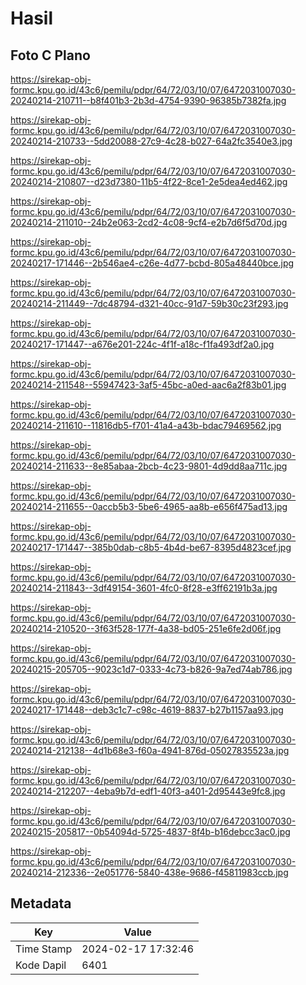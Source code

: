 # Hasil

## Foto C Plano

https://sirekap-obj-formc.kpu.go.id/43c6/pemilu/pdpr/64/72/03/10/07/6472031007030-20240214-210711--b8f401b3-2b3d-4754-9390-96385b7382fa.jpg

https://sirekap-obj-formc.kpu.go.id/43c6/pemilu/pdpr/64/72/03/10/07/6472031007030-20240214-210733--5dd20088-27c9-4c28-b027-64a2fc3540e3.jpg

https://sirekap-obj-formc.kpu.go.id/43c6/pemilu/pdpr/64/72/03/10/07/6472031007030-20240214-210807--d23d7380-11b5-4f22-8ce1-2e5dea4ed462.jpg

https://sirekap-obj-formc.kpu.go.id/43c6/pemilu/pdpr/64/72/03/10/07/6472031007030-20240214-211010--24b2e063-2cd2-4c08-9cf4-e2b7d6f5d70d.jpg

https://sirekap-obj-formc.kpu.go.id/43c6/pemilu/pdpr/64/72/03/10/07/6472031007030-20240217-171446--2b546ae4-c26e-4d77-bcbd-805a48440bce.jpg

https://sirekap-obj-formc.kpu.go.id/43c6/pemilu/pdpr/64/72/03/10/07/6472031007030-20240214-211449--7dc48794-d321-40cc-91d7-59b30c23f293.jpg

https://sirekap-obj-formc.kpu.go.id/43c6/pemilu/pdpr/64/72/03/10/07/6472031007030-20240217-171447--a676e201-224c-4f1f-a18c-f1fa493df2a0.jpg

https://sirekap-obj-formc.kpu.go.id/43c6/pemilu/pdpr/64/72/03/10/07/6472031007030-20240214-211548--55947423-3af5-45bc-a0ed-aac6a2f83b01.jpg

https://sirekap-obj-formc.kpu.go.id/43c6/pemilu/pdpr/64/72/03/10/07/6472031007030-20240214-211610--11816db5-f701-41a4-a43b-bdac79469562.jpg

https://sirekap-obj-formc.kpu.go.id/43c6/pemilu/pdpr/64/72/03/10/07/6472031007030-20240214-211633--8e85abaa-2bcb-4c23-9801-4d9dd8aa711c.jpg

https://sirekap-obj-formc.kpu.go.id/43c6/pemilu/pdpr/64/72/03/10/07/6472031007030-20240214-211655--0accb5b3-5be6-4965-aa8b-e656f475ad13.jpg

https://sirekap-obj-formc.kpu.go.id/43c6/pemilu/pdpr/64/72/03/10/07/6472031007030-20240217-171447--385b0dab-c8b5-4b4d-be67-8395d4823cef.jpg

https://sirekap-obj-formc.kpu.go.id/43c6/pemilu/pdpr/64/72/03/10/07/6472031007030-20240214-211843--3df49154-3601-4fc0-8f28-e3ff62191b3a.jpg

https://sirekap-obj-formc.kpu.go.id/43c6/pemilu/pdpr/64/72/03/10/07/6472031007030-20240214-210520--3f63f528-177f-4a38-bd05-251e6fe2d06f.jpg

https://sirekap-obj-formc.kpu.go.id/43c6/pemilu/pdpr/64/72/03/10/07/6472031007030-20240215-205705--9023c1d7-0333-4c73-b826-9a7ed74ab786.jpg

https://sirekap-obj-formc.kpu.go.id/43c6/pemilu/pdpr/64/72/03/10/07/6472031007030-20240217-171448--deb3c1c7-c98c-4619-8837-b27b1157aa93.jpg

https://sirekap-obj-formc.kpu.go.id/43c6/pemilu/pdpr/64/72/03/10/07/6472031007030-20240214-212138--4d1b68e3-f60a-4941-876d-05027835523a.jpg

https://sirekap-obj-formc.kpu.go.id/43c6/pemilu/pdpr/64/72/03/10/07/6472031007030-20240214-212207--4eba9b7d-edf1-40f3-a401-2d95443e9fc8.jpg

https://sirekap-obj-formc.kpu.go.id/43c6/pemilu/pdpr/64/72/03/10/07/6472031007030-20240215-205817--0b54094d-5725-4837-8f4b-b16debcc3ac0.jpg

https://sirekap-obj-formc.kpu.go.id/43c6/pemilu/pdpr/64/72/03/10/07/6472031007030-20240214-212336--2e051776-5840-438e-9686-f45811983ccb.jpg


## Metadata

| Key        | Value               |
| ---------- | ------------------- |
| Time Stamp | 2024-02-17 17:32:46 |
| Kode Dapil | 6401                |



